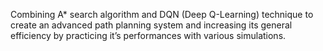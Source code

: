 Combining A* search algorithm and DQN (Deep Q-Learning) technique to create an
advanced path planning system and increasing its general efficiency by practicing it’s performances with
various simulations. 
